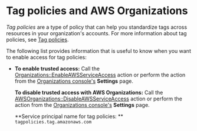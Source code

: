 # Tag policies and AWS Organizations<a name="orgs_integrate_services-tag-policies"></a>

*Tag policies* are a type of policy that can help you standardize tags across resources in your organization's accounts\. For more information about tag policies, see [Tag policies](orgs_manage_policies_tag-policies.md)\. 

The following list provides information that is useful to know when you want to enable access for tag policies:
+ **To enable trusted access:** Call the [Organizations::EnableAWSServiceAccess](https://docs.aws.amazon.com/organizations/latest/APIReference/API_EnableAWSServiceAccess.html) action or perform the action from the [ Organizations console's](https://console.aws.amazon.com/organizations;) **Settings** page\. 

  **To disable trusted access with AWS Organizations:** Call the [AWSOrganizations::DisableAWSServiceAccess](https://docs.aws.amazon.com/organizations/latest/APIReference/API_DisableAWSServiceAccess.html) action or perform the action from the [ Organizations console's](https://console.aws.amazon.com/organizations;) **Settings** page\.

  **Service principal name for tag policies: ** `tagpolicies.tag.amazonaws.com`